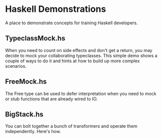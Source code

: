 # Haskell Demonstrations

A place to demonstrate concepts for training Haskell developers.

## TypeclassMock.hs

When you need to count on side effects and don't get a return, you may
decide to mock your collaborating typeclasses. This simple demo shows
a couple of ways to do it and hints at how to build up more complex
scenarios.

## FreeMock.hs

The Free type can be used to defer interpretation when you need to
mock or stub functions that are already wired to IO.

## BigStack.hs

You can bolt together a bunch of transformers and operate them independently.
Here's how.
